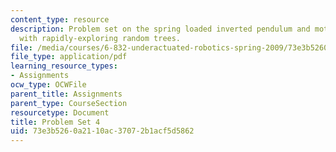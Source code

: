 ```yaml
---
content_type: resource
description: Problem set on the spring loaded inverted pendulum and motion planning
  with rapidly-exploring random trees.
file: /media/courses/6-832-underactuated-robotics-spring-2009/73e3b5260a2110ac37072b1acf5d5862_MIT6_832s09_pset04.pdf
file_type: application/pdf
learning_resource_types:
- Assignments
ocw_type: OCWFile
parent_title: Assignments
parent_type: CourseSection
resourcetype: Document
title: Problem Set 4
uid: 73e3b526-0a21-10ac-3707-2b1acf5d5862
---
```

